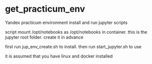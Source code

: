 # get_practicum_env
Yandex practicum environment install and run jupyter scripts

script mount /opt/notebooks as /opt/notebooks in container.
this is the jupyter root folder.
create it in advance

first run jup_env_create.sh to install.
then run start_jupyter.sh to use

it is assumed that you have linux and docker installed
